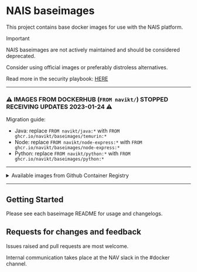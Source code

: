 NAIS baseimages
================

This project contains base docker images for use with the NAIS platform.


> [!IMPORTANT]
> NAIS baseimages are not actively maintained and should be considered deprecated.
> 
> Consider using official images or preferably distroless alternatives.
> 
> Read more in the security playbook: [HERE](https://sikkerhet.nav.no/docs/sikker-utvikling/containere)

---

### ⚠️ IMAGES FROM DOCKERHUB (`FROM navikt/`) STOPPED RECEIVING UPDATES 2023-01-24 ⚠️
Migration guide:
* Java: replace `FROM navikt/java:*` with `FROM ghcr.io/navikt/baseimages/temurin:*`
* Node: replace `FROM navikt/node-express:*` with `FROM ghcr.io/navikt/baseimages/node-express:*`
* Python: replace `FROM navikt/python:*` with `FROM ghcr.io/navikt/baseimages/python:*`

---

<details>
 
<summary>Available images from Github Container Registry</summary>

* **Java**
  * Adoptium Temurin 8, 11, 17 - 20 https://adoptium.net/ ([`java`](java)) (ex. `FROM ghcr.io/navikt/baseimages/temurin:17`)
  * Temurin with appdynamics-support, add -appdynamics suffix. (ex. `FROM ghcr.io/navikt/baseimages/temurin:17-appdynamics`)
    * Latest Temurin LTS release is 17.
    * Both temurin and temurin-appdynamics builds are available for `linux/amd64` (Intel) and `linux/arm64` (Apple Silicon) platforms.
    * NB! The current arm64 build does not take `/dumb-init` into consideration thus this needs to be emulated at rutime on Apple machines with Apple Silicon processors.
* **Node**
  * Node 9, 12, 14 and 16 with Express 4 ([`node-express`](node-express)) (`9, 12 & 14 are deprecated`) (ex. `FROM ghcr.io/navikt/baseimages/node-express:16`)
* **Python**
  * Python 3.7 - 3.11 ([`python`](python)) (ex. `FROM ghcr.io/navikt/baseimages/python:3.11`)

</details>

---

## Getting Started

Please see each baseimage README for usage and changelogs.

## Requests for changes and feedback

Issues raised and pull requests are most welcome. 

Internal communication takes place at the NAV slack in the #docker channel. 
